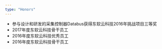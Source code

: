 ```yaml
---
type: "Honors"
---
```


+ 参与设计和研发的采集控制器Databus获得东软云科技2016年挑战项目三等奖
+ 2017年度东软云科技骨干员工
+ 2016年度东软云科技优秀员工
+ 2016年度东软云科技骨干员工
